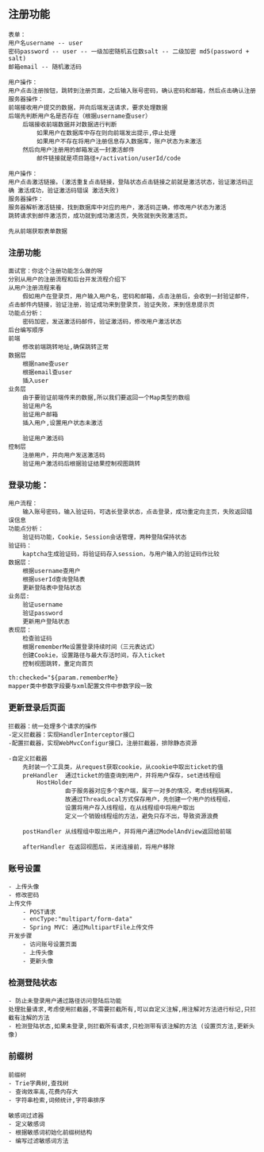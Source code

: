 ## 注册功能
    表单：
    用户名username -- user
    密码password -- user -- 一级加密随机五位数salt -- 二级加密 md5(password + salt)
    邮箱email -- 随机激活码

    用户操作：
    用户点击注册按钮，跳转到注册页面，之后输入账号密码，确认密码和邮箱，然后点击确认注册
    服务器操作：
    前端接收用户提交的数据，并向后端发送请求，要求处理数据
    后端先判断用户名是否存在（根据username查user）
        后端接收前端数据并对数据进行判断
            如果用户在数据库中存在则向前端发出提示,停止处理
            如果用户不存在将用户注册信息存入数据库，账户状态为未激活
        然后向用户注册用的邮箱发送一封激活邮件
            邮件链接就是项目路径+/activation/userId/code

    用户操作：
    用户点击激活链接。(激活重复点击链接，登陆状态点击链接之前就是激活状态，验证激活码正确 激活成功，验证激活码错误 激活失败)
    服务器操作：
    服务器解析激活链接，找到数据库中对应的用户，激活码正确，修改用户状态为激活
    跳转请求到邮件激活页，成功就到成功激活页，失败就到失败激活页。

    先从前端获取表单数据

### 注册功能
    面试官：你这个注册功能怎么做的呀
    分别从用户的注册流程和后台开发流程介绍下
    从用户注册流程来看
        假如用户在登录页，用户输入用户名，密码和邮箱，点击注册后，会收到一封验证邮件，点击邮件内链接，验证注册，验证成功来到登录页，验证失败，来到信息提示页
    功能点分析：
        密码加密，发送激活码邮件，验证激活码，修改用户激活状态
    后台编写顺序
    前端
        修改前端跳转地址,确保跳转正常
    数据层
        根据name查user
        根据email查user
        插入user
    业务层
        由于要验证前端传来的数据,所以我们要返回一个Map类型的数组
        验证用户名
        验证用户邮箱
        插入用户,设置用户状态未激活

        验证用户激活码
    控制层
        注册用户，并向用户发送激活码
        验证用户激活码后根据验证结果控制视图跳转

### 登录功能：
    用户流程：
        输入账号密码，输入验证码，可选长登录状态，点击登录，成功重定向主页，失败返回错误信息
    功能点分析：
        验证码功能，Cookie，Session会话管理，两种登陆保持状态
    验证码：
        kaptcha生成验证码，将验证码存入session，与用户输入的验证码作比较
    数据层：
        根据username查用户
        根据userId查询登陆表
        更新登陆表中登陆状态
    业务层:
        验证username
        验证password
        更新用户登陆状态
    表现层：
        检查验证码
        根据rememberMe设置登录持续时间（三元表达式）
        创建Cookie，设置路径与最大存活时间，存入ticket
        控制视图跳转，重定向首页

    th:checked="${param.rememberMe} 
    mapper类中参数字段要与xml配置文件中参数字段一致

### 更新登录后页面
    拦截器：统一处理多个请求的操作
    -定义拦截器：实现HandlerInterceptor接口
    -配置拦截器，实现WebMvcConfigur接口，注册拦截器，排除静态资源
    
    -自定义拦截器
        先封装一个工具类，从request获取cookie，从cookie中取出ticket的值
        preHandler  通过ticket的值查询到用户，并将用户保存，set进线程组
            HostHolder
                    由于服务器对应多个客户端，属于一对多的情况，考虑线程隔离，
                    故通过ThreadLocal方式保存用户，先创建一个用户的线程组，
                    设置将用户存入线程组，在从线程组中将用户取出
                    定义一个销毁线程组的方法，避免只存不出，导致资源浪费
    
        postHandler 从线程组中取出用户，并将用户通过ModelAndView返回给前端

        afterHandler 在返回视图后，关闭连接前，将用户移除

### 账号设置
    - 上传头像
    - 修改密码
    上传文件
        - POST请求
        - encType:"multipart/form-data"
        - Spring MVC: 通过MultipartFile上传文件
    开发步骤
        - 访问账号设置页面
        - 上传头像
        - 更新头像

### 检测登陆状态
    - 防止未登录用户通过路径访问登陆后功能
    处理批量请求,考虑使用拦截器,不需要拦截所有,可以自定义注解,用注解对方法进行标记,只拦截有注解的方法
    - 检测登陆状态,如果未登录,则拦截所有请求,只检测带有该注解的方法 (设置页方法,更新头像)

### 前缀树
    前缀树
    - Trie字典树,查找树
    - 查询效率高,花费内存大
    - 字符串检索,词频统计,字符串排序

    敏感词过滤器
    - 定义敏感词
    - 根据敏感词初始化前缀树结构
    - 编写过滤敏感词方法